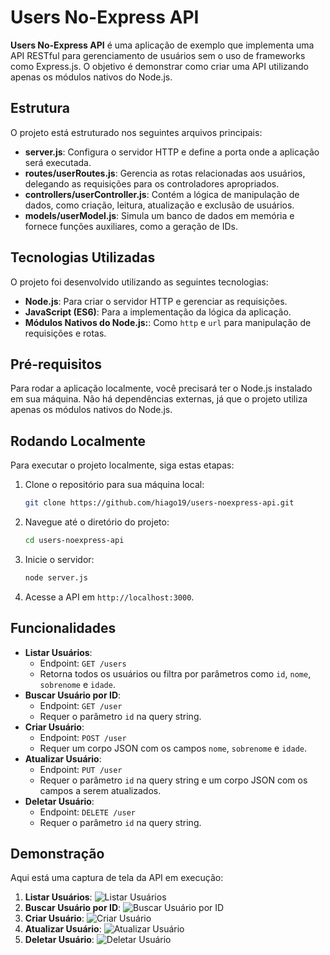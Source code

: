 # Users No-Express API

**Users No-Express API** é uma aplicação de exemplo que implementa uma API RESTful para gerenciamento de usuários sem o uso de frameworks como Express.js. O objetivo é demonstrar como criar uma API utilizando apenas os módulos nativos do Node.js.

## Estrutura

O projeto está estruturado nos seguintes arquivos principais:

- **server.js**: Configura o servidor HTTP e define a porta onde a aplicação será executada.
- **routes/userRoutes.js**: Gerencia as rotas relacionadas aos usuários, delegando as requisições para os controladores apropriados.
- **controllers/userController.js**: Contém a lógica de manipulação de dados, como criação, leitura, atualização e exclusão de usuários.
- **models/userModel.js**: Simula um banco de dados em memória e fornece funções auxiliares, como a geração de IDs.

## Tecnologias Utilizadas

O projeto foi desenvolvido utilizando as seguintes tecnologias:

- **Node.js**: Para criar o servidor HTTP e gerenciar as requisições.
- **JavaScript (ES6)**: Para a implementação da lógica da aplicação.
- **Módulos Nativos do Node.js:**: Como `http` e `url` para manipulação de requisições e rotas.

## Pré-requisitos

Para rodar a aplicação localmente, você precisará ter o Node.js instalado em sua máquina. Não há dependências externas, já que o projeto utiliza apenas os módulos nativos do Node.js.

## Rodando Localmente

Para executar o projeto localmente, siga estas etapas:

1. Clone o repositório para sua máquina local:

   ```bash
   git clone https://github.com/hiago19/users-noexpress-api.git
   ```
2. Navegue até o diretório do projeto:

   ```bash
   cd users-noexpress-api
   ```
3. Inicie o servidor:

   ```bash
   node server.js
   ```
4. Acesse a API em `http://localhost:3000`.

## Funcionalidades

- **Listar Usuários**:
  - Endpoint: `GET /users`
  - Retorna todos os usuários ou filtra por parâmetros como `id`, `nome`, `sobrenome` e `idade`.
- **Buscar Usuário por ID**:
  - Endpoint: `GET /user`
  - Requer o parâmetro `id` na query string.
- **Criar Usuário**:
  - Endpoint: `POST /user`
  - Requer um corpo JSON com os campos `nome`, `sobrenome` e `idade`.
- **Atualizar Usuário**:
  - Endpoint: `PUT /user`
  - Requer o parâmetro `id` na query string e um corpo JSON com os campos a serem atualizados.
- **Deletar Usuário**:
  - Endpoint: `DELETE /user`
  - Requer o parâmetro `id` na query string.

## Demonstração

Aqui está uma captura de tela da API em execução:

1. **Listar Usuários**:
   ![Listar Usuários](https://github.com/user-attachments/assets/1bfee359-3dd1-42d7-8c0b-66e6aae1edc7)
2. **Buscar Usuário por ID**:
   ![Buscar Usuário por ID](https://github.com/user-attachments/assets/657a53ed-7086-403b-8688-e02f0a091ff4)
3. **Criar Usuário**:
   ![Criar Usuário](https://github.com/user-attachments/assets/f0b9d9c6-90d0-4a88-862c-fdc6ae1de2ac)
4. **Atualizar Usuário**:
   ![Atualizar Usuário](https://github.com/user-attachments/assets/31f207a6-54d5-4d73-b308-8a6a8f26f539)
5. **Deletar Usuário**:
   ![Deletar Usuário](https://github.com/user-attachments/assets/b23994e0-6da6-497b-bbe5-9409fa420da6)
